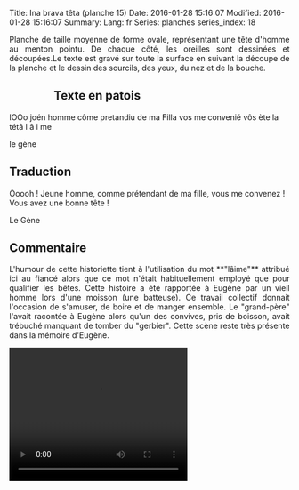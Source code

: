 Title: Ina brava têta (planche 15)
Date: 2016-01-28 15:16:07
Modified: 2016-01-28 15:16:07
Summary: 
Lang: fr
Series: planches
series_index: 18

<p style="text-align:justify;">Planche de taille moyenne de forme ovale, représentant une tête d'homme au menton pointu. De chaque côté, les oreilles sont dessinées et découpées.Le texte est gravé sur toute la surface en suivant la découpe de la planche et le dessin des sourcils, des yeux, du nez et de la bouche.</p>


<figure class="image-block" style="float: left;">
  <img alt="" src="{static}/images/planche_15.png">
  <figcaption style="max-width: 323px"></figcaption>
</figure>

## Texte en patois
lOOo  joén homme côme pretandiu de ma Filla vos me convenié vôs ète la tétâ  l â i me

le gène




## Traduction
Ôoooh !  Jeune homme, comme prétendant de ma fille, vous me convenez !  Vous avez une bonne tête !

Le Gène

## Commentaire
<p style="text-align:justify;">L'humour de cette historiette tient à l'utilisation du mot **"lâime"** attribué ici au fiancé alors que ce mot n'était habituellement employé que pour qualifier les bêtes.
Cette histoire a été rapportée à Eugène par un vieil homme lors d'une moisson (une batteuse). Ce travail collectif donnait l'occasion de s'amuser, de boire et de manger ensemble. Le "grand-père" l'avait racontée à Eugène alors qu'un des convives, pris de boisson, avait trébuché manquant de tomber du "gerbier".  Cette scène reste très présente dans la mémoire d'Eugène.</p>

<video width="320" height="240" controls>
  <source src="https://d1njpgd0ygatdn.cloudfront.net/video_15.mp4" type="video/mp4">
</video>
